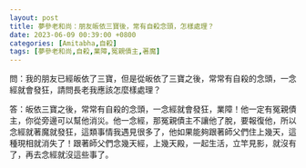 ```yaml
---
layout: post
title: 夢參老和尚：朋友皈依三寶後，常有自殺念頭，怎樣處理？
date: 2023-06-09 00:39:00 +0800
categories: [Amitabha,自殺]
tags: [夢參老和尚,自殺,業障,冤親債主,著魔]
---
```


問：我的朋友已經皈依了三寶，但是從皈依了三寶之後，常常有自殺的念頭，一念經就會發狂，請問長老我應該怎麼樣處理？      

答：皈依三寶之後，常常有自殺的念頭，一念經就會發狂，業障！他一定有冤親債主，你從旁邊可以幫他消災。他一念經，那冤親債主不讓他了脫，要報復他，所以念經就著魔就發狂，這類事情我遇見很多了，他如果能夠跟著師父們住上幾天，這種現相就消失了！跟著師父們念幾天經，上幾天殿，一起生活，立竿見影，就沒有了，再去念經就沒這些事了。 　